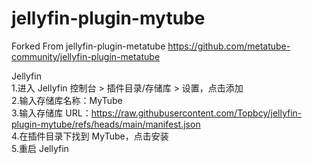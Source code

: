 # jellyfin-plugin-mytube
Forked From jellyfin-plugin-metatube
https://github.com/metatube-community/jellyfin-plugin-metatube


Jellyfin
<br> 1.进入 Jellyfin 控制台 > 插件目录/存储库 > 设置，点击添加
<br> 2.输入存储库名称：MyTube
<br> 3.输入存储库 URL：https://raw.githubusercontent.com/Topbcy/jellyfin-plugin-mytube/refs/heads/main/manifest.json
<br> 4.在插件目录下找到 MyTube，点击安装
<br> 5.重启 Jellyfin
